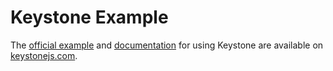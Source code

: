 # Keystone Example

The [official example](https://github.com/keystonejs/keystone/tree/main/examples/framework-nextjs-pages-directory) and [documentation](https://keystonejs.com/blog/nextjs-keystone) for using Keystone are available on [keystonejs.com](https://keystonejs.com/blog/nextjs-keystone).
